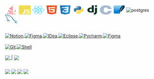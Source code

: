 <div>
  <div style="display: inline_block"><br>
  <img align="center" alt="Java" height="30" width="40" 
src="https://raw.githubusercontent.com/devicons/devicon/master/icons/java/java-plain.svg">
    <img align="center" alt="Js" height="30" width="40" src="https://raw.githubusercontent.com/devicons/devicon/master/icons/javascript/javascript-plain.svg">
  <img align="center" alt="React" height="30" width="40" src="https://raw.githubusercontent.com/devicons/devicon/master/icons/react/react-original.svg">
  <img align="center" alt="HTML" height="30" width="40" src="https://raw.githubusercontent.com/devicons/devicon/master/icons/html5/html5-original.svg">
  <img align="center" alt="CSS" height="30" width="40" src="https://raw.githubusercontent.com/devicons/devicon/master/icons/css3/css3-original.svg">
  <img align="center" alt="Python" height="30" width="40" src="https://raw.githubusercontent.com/devicons/devicon/master/icons/python/python-original.svg">
    <img align="center" alt="Django" height="30" width="40" src="https://raw.githubusercontent.com/devicons/devicon/master/icons/django/django-plain.svg">
  <img align="center" alt="cpp" height="30" width="40" src="https://raw.githubusercontent.com/devicons/devicon/master/icons/c/c-original.svg">
  <img align="center" alt="sqlite" height="30" width="40" src="https://raw.githubusercontent.com/devicons/devicon/master/icons/sqlite/sqlite-original.svg">
  <img align="center" alt="postgres" height="30" width="40" src="https://raw.githubusercontent.com/devicons/devicon/master/icons/postgre/postgre-original.svg">
    <img align="center" alt="mysql" height="30" width="40" src="https://raw.githubusercontent.com/devicons/devicon/master/icons/mysql/mysql-original.svg">
</div>
  
##

<div>
  <a href="https://img.shields.io/badge/Notion-000000?style=for-the-badge&logo=notion&logoColor=white">
  <img align="center" alt="Notion" src="https://img.shields.io/badge/Notion-000000?style=for-the-badge&logo=notion&logoColor=white">
  </a>
  
  <a href="https://img.shields.io/badge/Figma-F24E1E?style=for-the-badge&logo=figma&logoColor=white">
  <img align="center" alt="Figma" src="https://img.shields.io/badge/Figma-F24E1E?style=for-the-badge&logo=figma&logoColor=white">
  </a>

  <a href="https://img.shields.io/badge/IntelliJ_IDEA-000000.svg?style=for-the-badge&logo=intellij-idea&logoColor=white">
  <img align="center" alt="IDea" src="https://img.shields.io/badge/IntelliJ_IDEA-000000.svg?style=for-the-badge&logo=intellij-idea&logoColor=white">
  </a>
  
  <a href="https://img.shields.io/badge/Eclipse-2C2255?style=for-the-badge&logo=eclipse&logoColor=white">
  <img align="center" alt="Eclipse" src="https://img.shields.io/badge/Eclipse-2C2255?style=for-the-badge&logo=eclipse&logoColor=white">
  </a>

  <a href="https://img.shields.io/badge/PyCharm-000000.svg?&style=for-the-badge&logo=PyCharm&logoColor=white">
  <img align="center" alt="Pycharm" src="https://img.shields.io/badge/PyCharm-000000.svg?&style=for-the-badge&logo=PyCharm&logoColor=white">
  </a>

   <a href="https://img.shields.io/badge/Visual_Studio-5C2D91?style=for-the-badge&logo=visual%20studio&logoColor=white">
  <img align="center" alt="Figma" src="https://img.shields.io/badge/Visual_Studio-5C2D91?style=for-the-badge&logo=visual%20studio&logoColor=white">
  </a>
  
  <br>
  <br>
  
  <a href="https://img.shields.io/badge/GIT-E44C30?style=for-the-badge&logo=git&logoColor=white">
  <img align="center" alt="Git" src="https://img.shields.io/badge/GIT-E44C30?style=for-the-badge&logo=git&logoColor=white">
  </a>

  <a href="https://img.shields.io/badge/powershell-5391FE?style=for-the-badge&logo=powershell&logoColor=white">
  <img align="center" alt="Shell" src="https://img.shields.io/badge/powershell-5391FE?style=for-the-badge&logo=powershell&logoColor=white">
  </a>

</div>

<!-- Você pode estilizar os stats da sua conta dessa forma 👇 -->
<div style="display: inline_block"><br>
  <a href="https://github.com/brunadalmagro/github-readme-stats">
    <img align="center" src="https://github-readme-stats.vercel.app/api?username=brunadalmagro&show_icons=true&theme=radical&count_private=true&hide_border=true" />
  </a>
  |
  <a href="https://github.com/brunadalmagro/github-readme-stats">
    <img align="center" src="https://github-readme-stats.vercel.app/api/top-langs/?username=brunadalmagro&layout=compact&theme=radical&hide_border=true" />
  </a>
</div>

##
  
<div>
  <a href= "https://www.instagram.com/witching.insta" target="_blank"><img src="https://img.shields.io/badge/-Instagram-%23E4405F?style=for-the-badge&logo=instagram&logoColor=white" target="_blank"></a>
  <a href="https://www.linkedin.com/in/bruna-dalmagro/" target="_blank"><img src="https://img.shields.io/badge/-LinkedIn-%230077B5?style=for-the-badge&logo=linkedin&logoColor=white" target="_blank"></a> 
  <a href="https://replit.com/@BRUNA-DALMAGROD" target="_blank"><img src="https://img.shields.io/badge/-Replit-%230077B5?style=for-the-badge&logo=replit&logoColor=orange" target="_blank"></a> 
  <a href="mailto:brunadalmagrodev@gmail.com" target="_blank"><img src="https://img.shields.io/badge/Gmail-D14836?style=for-the-badge&logo=gmail&logoColor=white"></a>
</div>

